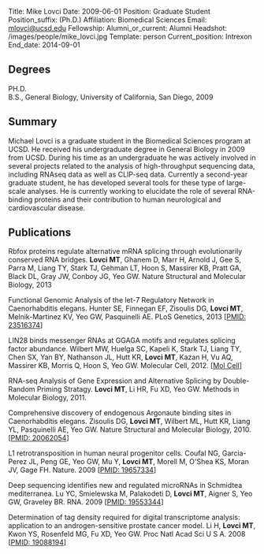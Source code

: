 Title: Mike Lovci
Date: 2009-06-01
Position: Graduate Student
Position_suffix: (Ph.D.)
Affiliation: Biomedical Sciences
Email: mlovci@ucsd.edu
Fellowship:
Alumni_or_current: Alumni
Headshot: /images/people/mike_lovci.jpg
Template: person
Current_position: Intrexon
End_date: 2014-09-01

<!-- Status: draft -->

## Degrees

PH.D.<br>
B.S., General Biology, University of California, San Diego, 2009<br>

## Summary

Michael Lovci is a graduate student in the Biomedical Sciences program at UCSD.  He received his undergraduate degree in General Biology in 2009 from UCSD. During his time as an undergraduate he was actively involved in several projects related to the analysis of high-throughput sequencing data, including RNAseq data as well as CLIP-seq data.  Currently a second-year graduate student, he has developed several tools for these type of large-scale analyses.  He is currently working to elucidate the role of several RNA-binding proteins and their contribution to human neurological and cardiovascular disease.  


## Publications
Rbfox proteins regulate alternative mRNA splicing through evolutionarily conserved RNA bridges. **Lovci MT**, Ghanem D, Marr H, Arnold J, Gee S, Parra M, Liang TY, Stark TJ, Gehman LT, Hoon S, Massirer KB, Pratt GA, Black DL, Gray JW, Conboy JG, Yeo GW. Nature Structural and Molecular Biology, 2013

Functional Genomic Analysis of the let-7 Regulatory Network in Caenorhabditis elegans. Hunter SE, Finnegan EF, Zisoulis DG, **Lovci MT**, Melnik-Martinez KV, Yeo GW, Pasquinelli AE. PLoS Genetics, 2013 [[PMID: 23516374](http://www.ncbi.nlm.nih.gov/pubmed/23516374)]

LIN28 binds messenger RNAs at GGAGA motifs and regulates splicing factor abundance. Wilbert MW, Huelga SC, Kapeli K, Stark TJ, Liang TY, Chen SX, Yan BY, Nathanson JL, Hutt KR, **Lovci MT**, Kazan H, Vu AQ, Massirer KB, Morris Q, Hoon S, Yeo GW. Molecular Cell, 2012. [[Mol Cell](http://www.cell.com/molecular-cell/abstract/S1097-2765(12)00690-9)]

RNA-seq Analysis of Gene Expression and Alternative Splicing by Double-Random Priming Stratagy. **Lovci MT**, Li HR, Fu XD, Yeo GW. Methods in Molecular Biology, 2011.

Comprehensive discovery of endogenous Argonaute binding sites in Caenorhabditis elegans. Zisoulis DG, **Lovci MT**, Wilbert ML, Hutt KR, Liang YL, Pasquinelli AE, Yeo GW. Nature Structural and Molecular Biology, 2010. [[PMID: 20062054](http://www.ncbi.nlm.nih.gov/pubmed/20062054)]

L1 retrotransposition in human neural progenitor cells. Coufal NG, Garcia-Perez JL, Peng GE, Yeo GW, Mu Y, **Lovci MT**, Morell M, O'Shea KS, Moran JV, Gage FH. Nature. 2009 [[PMID: 19657334](http://www.ncbi.nlm.nih.gov/pubmed/19657334)]

Deep sequencing identifies new and regulated microRNAs in Schmidtea mediterranea. Lu YC, Smielewska M, Palakodeti D, **Lovci MT**, Aigner S, Yeo GW, Graveley BR. RNA. 2009 [[PMID: 19553344](http://www.ncbi.nlm.nih.gov/pubmed/19553344)]

Determination of tag density required for digital transcriptome analysis: application to an androgen-sensitive prostate cancer model. Li H, **Lovci MT**, Kwon YS, Rosenfeld MG, Fu XD, Yeo GW. Proc Natl Acad Sci U S A. 2008 [[PMID: 19088194](http://www.ncbi.nlm.nih.gov/pubmed/19088194)]
